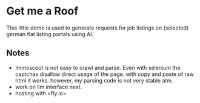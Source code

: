 # Get me a Roof

This little demo is used to generate requests for job listings on (selected) german flat listing portals using AI.

## Notes

* Immoscout is not easy to crawl and parse. Even with selenium the captchas disallow direct usage of the page. with copy and paste of raw html it works.
  however, my parsing code is not very stable atm.
* work on llm interface next.
* hosting with <fly.io>
